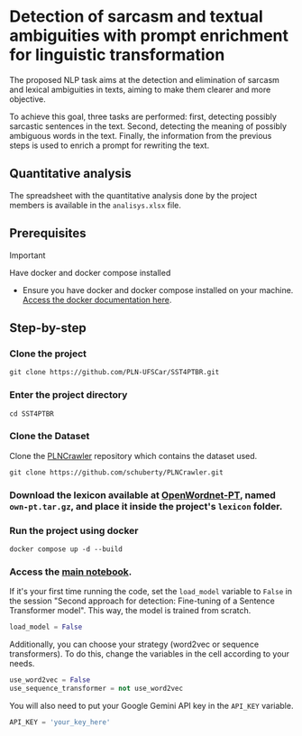 # Detection of sarcasm and textual ambiguities with prompt enrichment for linguistic transformation

The proposed NLP task aims at the detection and elimination of sarcasm and lexical ambiguities in texts, aiming to make them clearer and more objective.

To achieve this goal, three tasks are performed: first, detecting possibly sarcastic sentences in the text. Second, detecting the meaning of possibly ambiguous words in the text. Finally, the information from the previous steps is used to enrich a prompt for rewriting the text.

## Quantitative analysis

The spreadsheet with the quantitative analysis done by the project members is available in the `analisys.xlsx` file.

## Prerequisites

> [!IMPORTANT]
> Have docker and docker compose installed

- Ensure you have docker and docker compose installed on your machine. [Access the docker documentation here](https://www.docker.com/).

## Step-by-step

### Clone the project
```
git clone https://github.com/PLN-UFSCar/SST4PTBR.git
```

### Enter the project directory
```
cd SST4PTBR
```

### Clone the Dataset
Clone the [PLNCrawler](https://github.com/schuberty/PLNCrawler/tree/master) repository which contains the dataset used.
```
git clone https://github.com/schuberty/PLNCrawler.git
```

### Download the lexicon available at [OpenWordnet-PT](https://github.com/own-pt/openWordnet-PT/releases), named `own-pt.tar.gz`, and place it inside the project's `lexicon` folder.

### Run the project using docker
```
docker compose up -d --build
```

### Access the [main notebook](http://localhost:8888/lab/tree/notebooks/main.ipynb).
If it's your first time running the code, set the `load_model` variable to `False` in the session "Second approach for detection: Fine-tuning of a Sentence Transformer model". This way, the model is trained from scratch.
```python
load_model = False
```

Additionally, you can choose your strategy (word2vec or sequence transformers). To do this, change the variables in the cell according to your needs.
```python
use_word2vec = False
use_sequence_transformer = not use_word2vec
```

You will also need to put your Google Gemini API key in the `API_KEY` variable.
```python
API_KEY = 'your_key_here'
```
